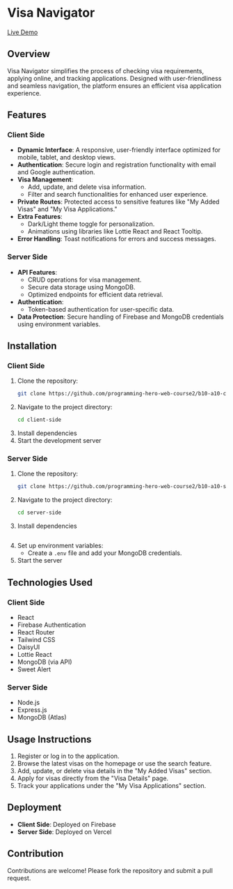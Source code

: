 # Visa Navigator

[Live Demo](https://b10a10-83ee8.web.app/)

## Overview

Visa Navigator simplifies the process of checking visa requirements, applying online, and tracking applications. Designed with user-friendliness and seamless navigation, the platform ensures an efficient visa application experience.

## Features

### Client Side
- **Dynamic Interface**: A responsive, user-friendly interface optimized for mobile, tablet, and desktop views.
- **Authentication**: Secure login and registration functionality with email and Google authentication.
- **Visa Management**:
  - Add, update, and delete visa information.
  - Filter and search functionalities for enhanced user experience.
- **Private Routes**: Protected access to sensitive features like "My Added Visas" and "My Visa Applications."
- **Extra Features**:
  - Dark/Light theme toggle for personalization.
  - Animations using libraries like Lottie React and React Tooltip.
- **Error Handling**: Toast notifications for errors and success messages.

### Server Side
- **API Features**:
  - CRUD operations for visa management.
  - Secure data storage using MongoDB.
  - Optimized endpoints for efficient data retrieval.
- **Authentication**:
  - Token-based authentication for user-specific data.
- **Data Protection**: Secure handling of Firebase and MongoDB credentials using environment variables.

## Installation

### Client Side
1. Clone the repository:
   ```bash
   git clone https://github.com/programming-hero-web-course2/b10-a10-client-side-jubayer98.git
   ```
2. Navigate to the project directory:
   ```bash
   cd client-side
   ```
3. Install dependencies
4. Start the development server


### Server Side
1. Clone the repository:
   ```bash
   git clone https://github.com/programming-hero-web-course2/b10-a10-server-side-jubayer98.git
2. Navigate to the project directory:
   ```bash
   cd server-side
   ```
3. Install dependencies
   ```
4. Set up environment variables:
   - Create a `.env` file and add your MongoDB credentials.
5. Start the server

## Technologies Used

### Client Side
- React
- Firebase Authentication
- React Router
- Tailwind CSS
- DaisyUI
- Lottie React
- MongoDB (via API)
- Sweet Alert

### Server Side
- Node.js
- Express.js
- MongoDB (Atlas)

## Usage Instructions
1. Register or log in to the application.
2. Browse the latest visas on the homepage or use the search feature.
3. Add, update, or delete visa details in the "My Added Visas" section.
4. Apply for visas directly from the "Visa Details" page.
5. Track your applications under the "My Visa Applications" section.

## Deployment
- **Client Side**: Deployed on Firebase
- **Server Side**: Deployed on Vercel

## Contribution
Contributions are welcome! Please fork the repository and submit a pull request.
